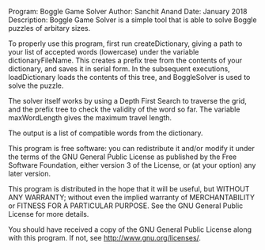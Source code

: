   Program: Boggle Game Solver
  Author: Sanchit Anand 
  Date: January 2018
  Description: 
  Boggle Game Solver is a simple tool that is able to solve Boggle puzzles of arbitary sizes. 
  
  To properly use this program, first run createDictionary, giving a path to 
  your list of accepted words (lowercase) under the variable dictionaryFileName. 
  This creates a prefix tree from the contents of your dictionary,
  and saves it in serial form.
  In the subsequent executions, loadDictionary loads the contents of 
  this tree, and BoggleSolver is used to solve the puzzle. 
  
  The solver itself works by 
  using a Depth First Search to traverse the grid, and the 
  prefix tree to check the validity of the word so far.
  The variable  maxWordLength gives the maximum travel length.
  
  The output is a list of compatible words from the dictionary.
  
  This program is free software: you can redistribute it and/or modify
  it under the terms of the GNU General Public License as published by
  the Free Software Foundation, either version 3 of the License, or
   (at your option) any later version.

  This program is distributed in the hope that it will be useful,
  but WITHOUT ANY WARRANTY; without even the implied warranty of
  MERCHANTABILITY or FITNESS FOR A PARTICULAR PURPOSE.  See the
  GNU General Public License for more details.

  You should have received a copy of the GNU General Public License
  along with this program.  If not, see <http://www.gnu.org/licenses/>.
 